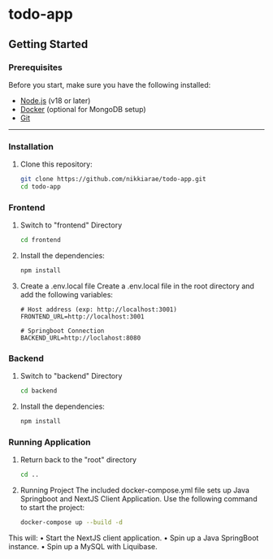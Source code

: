 # todo-app

## Getting Started

### Prerequisites

Before you start, make sure you have the following installed:

- [Node.js](https://nodejs.org/) (v18 or later)
- [Docker](https://www.docker.com/) (optional for MongoDB setup)
- [Git](https://git-scm.com/)

---

### Installation

1. Clone this repository:

   ```bash
   git clone https://github.com/nikkiarae/todo-app.git
   cd todo-app
   ```

### Frontend 

1. Switch to "frontend" Directory

   ```bash
   cd frontend
   ```

2. Install the dependencies:

   ```bash
   npm install

   ```

3. Create a .env.local file
   Create a .env.local file in the root directory and add the following variables:

   ```env
   # Host address (exp: http://localhost:3001)
   FRONTEND_URL=http://localhost:3001

   # Springboot Connection 
   BACKEND_URL=http://loclahost:8080

   ```

### Backend 

1. Switch to "backend" Directory

   ```bash
   cd backend
   ```

2. Install the dependencies:

   ```bash
   npm install

   ```

### Running Application

1. Return back to the "root" directory

   ```bash
   cd ..
   ```

2. Running Project
   The included docker-compose.yml file sets up Java Springboot and NextJS Client Application. Use the following command to start the project:

   ```bash
   docker-compose up --build -d

   ```

This will:
• Start the NextJS client application.
• Spin up a Java SpringBoot instance.
• Spin up a MySQL with Liquibase.